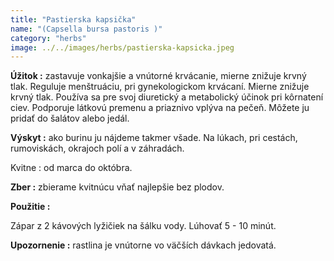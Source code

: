 ```yaml
---
title: "Pastierska kapsička"
name: "(Capsella bursa pastoris )"
category: "herbs"
image: ../../images/herbs/pastierska-kapsicka.jpeg
---
```


<strong>Úžitok :</strong> zastavuje vonkajšie a vnútorné krvácanie, mierne znižuje krvný tlak. Reguluje menštruáciu, pri gynekologickom krvácaní. Mierne znižuje krvný tlak. Používa sa pre svoj diuretický a metabolický účinok pri kôrnatení ciev. Podporuje látkovú premenu a priaznivo vplýva na pečeň. Môžete ju pridať do šalátov alebo jedál.

<strong> Výskyt :</strong> ako burinu ju nájdeme takmer všade. Na lúkach, pri cestách, rumoviskách, okrajoch polí a v záhradách.

Kvitne : od marca do októbra.

<strong>Zber :</strong> zbierame kvitnúcu vňať najlepšie bez plodov.

<strong>Použitie :</strong>

Zápar z 2 kávových lyžičiek na šálku vody. Lúhovať 5 - 10 minút.

<strong>Upozornenie :</strong> rastlina je vnútorne vo väčších dávkach jedovatá.
